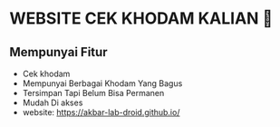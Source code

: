 # WEBSITE CEK KHODAM KALIAN 🤩
## Mempunyai Fitur
+ Cek khodam
+ Mempunyai Berbagai Khodam Yang Bagus
+ Tersimpan Tapi Belum Bisa Permanen
+ Mudah Di akses
+ website: https://akbar-lab-droid.github.io/
